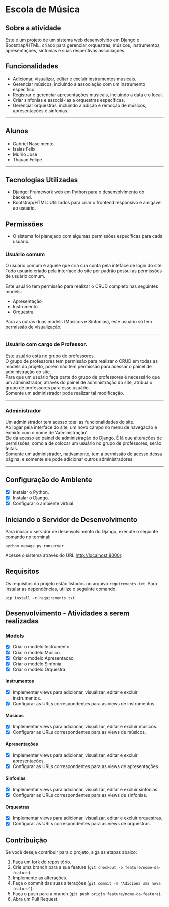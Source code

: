 # Escola de Música

## Sobre a atividade

Este é um projeto de um sistema web desenvolvido em Django e Bootstrap/HTML, criado para gerenciar orquestras, músicos, instrumentos, apresentações, sinfonias e suas respectivas associações.

## Funcionalidades

- Adicionar, visualizar, editar e excluir instrumentos musicais.
- Gerenciar músicos, incluindo a associação com um instrumento específico.
- Registrar e gerenciar apresentações musicais, incluindo a data e o local.
- Criar sinfonias e associá-las a orquestras específicas.
- Gerenciar orquestras, incluindo a adição e remoção de músicos, apresentações e sinfonias.

***
## Alunos
- Gabriel Nascimento
- Isaías Felix
- Murilo José
- Thauan Felipe
***
## Tecnologias Utilizadas

- Django: Framework web em Python para o desenvolvimento do backend.
- Bootstrap/HTML: Utilizados para criar o frontend responsivo e amigável ao usuário.

## Permissões

- O sistema foi planejado com algumas permissões específicas para cada usuário.

### Usuário comum

O usuário comum é aquele que cria sua conta pela inteface de login do site. Todo usuário criado pela interface do site por padrão possui as permissões de usuário comum.  

Este usuário tem permissão para realizar o CRUD completo nas seguintes models:

- Apresentação
- Instrumento
- Orquestra

Para as outras duas models (Músicos e Sinfonias), este usuário só tem permissão de visualização.

***

### Usuário com cargo de Professor.

Este usuário está no grupo de professores.  
O grupo de professores tem permissão para realizar o CRUD em todas as models do projeto, porém não tem permissão para acessar o painel de administração do site.  
Para que um usuário faça parte do grupo de professores é necessário que um administrador, através do painel de administração do site, atribua o grupo de professores para esse usuário.  
Somente um administrador pode realizar tal modificação.

***

### Administrador

Um administrador tem acesso total as funcionalidades do site.  
Ao logar pela interface do site, um novo campo no menu de navegação é exibido com o nome de 'Administração'.  
Ele dá acesso ao painel de administração do Django. É lá que alterações de permissões, como a de colocar um usuário no grupo de professores, serão feitas.  
Somente um administrador, nativamente, tem a permissão de acesso dessa página, e somente ele pode adicionar outros administradores.

***

## Configuração do Ambiente

- [x] Instalar o Python.
- [x] Instalar o Django.
- [x] Configurar o ambiente virtual.

## Iniciando o Servidor de Desenvolvimento

Para iniciar o servidor de desenvolvimento do Django, execute o seguinte comando no terminal:

`python manage.py runserver`

Acesse o sistema através do URL [http://localhost:8000/](http://localhost:8000/).

## Requisitos

Os requisitos do projeto estão listados no arquivo `requirements.txt`. Para instalar as dependências, utilize o seguinte comando:

`pip install -r requirements.txt`

## Desenvolvimento - Atividades a serem realizadas

### Models

- [x] Criar o modelo Instrumento.
- [x] Criar o modelo Musico.
- [x] Criar o modelo Apresentacao.
- [x] Criar o modelo Sinfonia.
- [x] Criar o modelo Orquestra.

#### Instrumentos

- [x] Implementar views para adicionar, visualizar, editar e excluir instrumentos.
- [x] Configurar as URLs correspondentes para as views de instrumentos.

#### Músicos

- [x] Implementar views para adicionar, visualizar, editar e excluir músicos.
- [x] Configurar as URLs correspondentes para as views de músicos.

#### Apresentações

- [x] Implementar views para adicionar, visualizar, editar e excluir apresentações.
- [x] Configurar as URLs correspondentes para as views de apresentações.

#### Sinfonias

- [x] Implementar views para adicionar, visualizar, editar e excluir sinfonias.
- [x] Configurar as URLs correspondentes para as views de sinfonias.

#### Orquestras

- [x] Implementar views para adicionar, visualizar, editar e excluir orquestras.
- [x] Configurar as URLs correspondentes para as views de orquestras.

## Contribuição

Se você deseja contribuir para o projeto, siga as etapas abaixo:

1. Faça um fork do repositório.
2. Crie uma branch para a sua feature (`git checkout -b feature/nome-da-feature`).
3. Implemente as alterações.
4. Faça o commit das suas alterações (`git commit -m 'Adiciona uma nova feature'`).
5. Faça o push para a branch (`git push origin feature/nome-da-feature`).
6. Abra um Pull Request.
